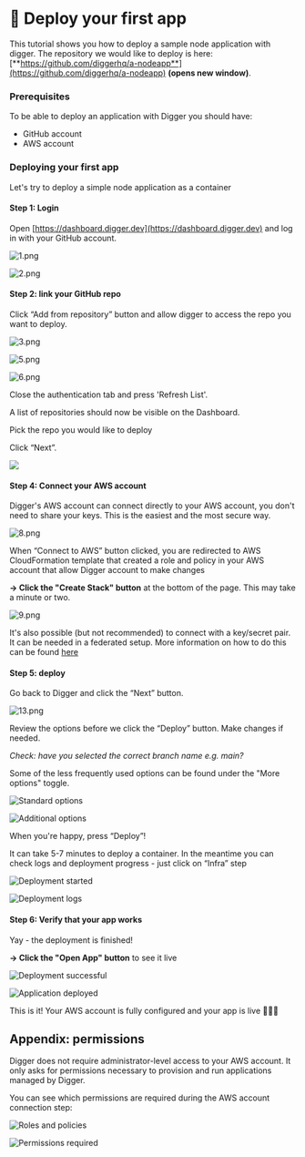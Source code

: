 # 🚀 Deploy your first app

This tutorial shows you how to deploy a sample node application with digger. The repository we would like to deploy is here: [**https://github.com/diggerhq/a-nodeapp**](https://github.com/diggerhq/a-nodeapp) **(opens new window)**.

### **Prerequisites**

To be able to deploy an application with Digger you should have:

* GitHub account
* AWS account

### **Deploying your first app**

Let's try to deploy a simple node application as a container

#### Step 1: Login

Open [https://dashboard.digger.dev](https://dashboard.digger.dev) and log in with your GitHub account.

![1.png](<../.gitbook/assets/1 (1).png>)

![2.png](<../.gitbook/assets/2 (1).png>)

#### Step 2: link your GitHub repo

Click “Add from repository” button and allow digger to access the repo you want to deploy.

![3.png](<../.gitbook/assets/3 (1).png>)

![5.png](<../.gitbook/assets/5 (1).png>)

![6.png](../.gitbook/assets/6.png)

Close the authentication tab and press 'Refresh List'.&#x20;

A list of repositories should now be visible on the Dashboard.

Pick the repo you would like to deploy&#x20;

Click “Next”.

![](../.gitbook/assets/7.png)

#### Step 4: Connect your AWS account

Digger's AWS account can connect directly to your AWS account, you don't need to share your keys. This is the easiest and the most secure way.

![8.png](../.gitbook/assets/8.png)

When “Connect to AWS” button clicked, you are redirected to AWS CloudFormation template that created a role and policy in your AWS account that allow Digger account to make changes

**-> Click the "Create Stack" button** at the bottom of the page. This may take a minute or two.

![9.png](../.gitbook/assets/9.png)

It's also possible (but not recommended) to connect with a key/secret pair. It can be needed in a federated setup. More information on how to do this can be found [here](https://learn.digger.dev/misc/aws-keys.html)

#### Step 5: deploy

Go back to Digger and click the “Next” button.

![13.png](<../.gitbook/assets/13 (1).png>)

Review the options before we click the “Deploy” button. Make changes if needed.

_Check: have you selected the correct branch name e.g. main?_

Some of the less frequently used options can be found under the "More options" toggle.

![Standard options](../.gitbook/assets/14.png)

![Additional options](<../.gitbook/assets/15 (1).png>)

When you're happy, press “Deploy”!&#x20;

It can take 5-7 minutes to deploy a container. In the meantime you can check logs and deployment progress - just click on “Infra” step

![Deployment started](<../.gitbook/assets/16 (1).png>)

![Deployment logs](<../.gitbook/assets/17 (1).png>)

#### Step 6: Verify that your app works

Yay - the deployment is finished!

**-> Click the "Open App" button** to see it live

![Deployment successful](<../.gitbook/assets/18 (1).png>)

![Application deployed](<../.gitbook/assets/19 (1).png>)

This is it! Your AWS account is fully configured and your app is live 🎉🎉🎉

## Appendix: permissions

Digger does not require administrator-level access to your AWS account. It only asks for permissions necessary to provision and run applications managed by Digger.

You can see which permissions are required during the AWS account connection step:

![Roles and policies](../.gitbook/assets/aws-policy.png)

![Permissions required](../.gitbook/assets/aws-permissions.png)
